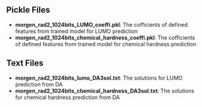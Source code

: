 <h2 id="Files">Pickle Files</h2> 

- **morgen_rad2_1024bits_LUMO_coeffi.pkl**: The cofficients of defined features from trained model for LUMO prediction
- **morgen_rad2_1024bits_chemical_hardness_coeffi.pkl**: The cofficients of defined features from trained model for chemical hardness prediction

<h2 id="Files">Text Files</h2> 

- **morgen_rad2_1024bits_lumo_DA3sol.txt**: The solutions for LUMO prediction from DA
- **morgen_rad2_1024bits_chemical_hardness_DA3sol.txt**: The solutions for chemical hardness prediction from DA
